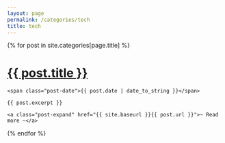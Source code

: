 ```yaml
---
layout: page
permalink: /categories/tech
title: tech
---
```

{% for post in site.categories[page.title] %}
<div class="post">
    <h1 class="post-title">
      <a href="{{ site.baseurl }}/{{ post.url }}">
        {{ post.title }}
      </a>
    </h1>

    <span class="post-date">{{ post.date | date_to_string }}</span>

    {{ post.excerpt }}
    
    <a class="post-expand" href="{{ site.baseurl }}{{ post.url }}">~ Read more ~</a>

  </div>
{% endfor %}
